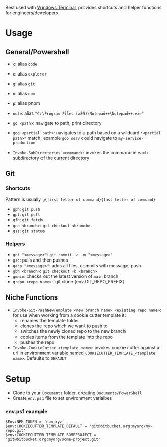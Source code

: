 Best used with [Windows Terminal](https://apps.microsoft.com/detail/9n0dx20hk701?hl=en-US&gl=US), provides shortcuts and helper functions for engineers/developers

# Usage

## General/Powershell

* `c`: alias `code`
* `e`: alias `explorer`
* `g`: alias `git`
* `n`: alias `npm`
* `p`: alias pnpm
* `note`: alias `"C:\Program Files (x86)\Notepad++\Notepad++.exe"`

* `go <path>`: navigate to path, print directory
* `goo <partial path>`: navigates to a path based on a wildcard `*<partial path>*` match, example `goo serv` could navigate to `my-service-production`
* `Invoke-SubDirectories <command>`: invokes the command in each subdirectory of the current directory

## Git

### Shortcuts

Pattern is usually `g{first letter of command}{last letter of command}`

* `gph`: `git push`
* `gpl`: `git pull`
* `gfh`: `git fetch`
* `gco <branch>`: `git checkout <branch>`
* `gss`: `git status`

### Helpers

* `gct "<message>"`: `git commit -a -m "<message>"`
* `gsc`: pulls and then pushes
* `gacp "<message>"`: adds all files, commits with message, push
* `gbh <branch>`: `git checkout -b <branch>`
* `gmain`: checks out the latest version of `main` branch
* `grepo <repo name>`: `git clone {env.GIT_REPO_PREFIX}<repo name>

## Niche Functions

* `Invoke-Git-PushNewTemplate <new branch name> <existing repo name>`: for use when working from a cookie cutter template it:
    * renames the template folder
    * clones the repo which we want to push to
    * switches the newly cloned repo to the new branch
    * copies items from the template into the repo
    * pushes the repo
* `Invoke-CookieCutter <template name>`: invokes cookie cutter against a url in environment variable named `COOKIECUTTER_TEMPLATE_<template name>`. Defaults to `DEFAULT`

# Setup

* Clone to your `Documents` folder, creating `Documents/PowerShell`
* Create `env.ps1` file to set environment varialbes

### env.ps1 example

```
$Env:NPM_TOKEN = 'npm_xyz'
$env:COOKIECUTTER_TEMPLATE_DEFAULT = 'git@bitbucket.org:myorg/my-repo.git'
$env:COOKIECUTTER_TEMPLATE_SOMEPROJECT = 'git@bitbucket.org:myorg/some-project.git'
```
